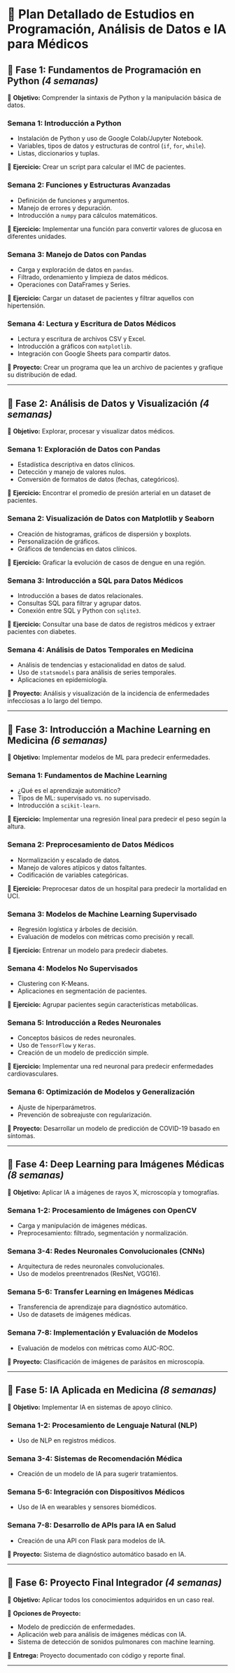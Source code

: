 # **📌 Plan Detallado de Estudios en Programación, Análisis de Datos e IA para Médicos**  

## **🔹 Fase 1: Fundamentos de Programación en Python** *(4 semanas)*  
📌 **Objetivo:** Comprender la sintaxis de Python y la manipulación básica de datos.  

### **Semana 1: Introducción a Python**  
- Instalación de Python y uso de Google Colab/Jupyter Notebook.  
- Variables, tipos de datos y estructuras de control (`if`, `for`, `while`).  
- Listas, diccionarios y tuplas.  

📝 **Ejercicio:** Crear un script para calcular el IMC de pacientes.  

### **Semana 2: Funciones y Estructuras Avanzadas**  
- Definición de funciones y argumentos.  
- Manejo de errores y depuración.  
- Introducción a `numpy` para cálculos matemáticos.  

📝 **Ejercicio:** Implementar una función para convertir valores de glucosa en diferentes unidades.  

### **Semana 3: Manejo de Datos con Pandas**  
- Carga y exploración de datos en `pandas`.  
- Filtrado, ordenamiento y limpieza de datos médicos.  
- Operaciones con DataFrames y Series.  

📝 **Ejercicio:** Cargar un dataset de pacientes y filtrar aquellos con hipertensión.  

### **Semana 4: Lectura y Escritura de Datos Médicos**  
- Lectura y escritura de archivos CSV y Excel.  
- Introducción a gráficos con `matplotlib`.  
- Integración con Google Sheets para compartir datos.  

🎯 **Proyecto:** Crear un programa que lea un archivo de pacientes y grafique su distribución de edad.  

---

## **🔹 Fase 2: Análisis de Datos y Visualización** *(4 semanas)*  
📌 **Objetivo:** Explorar, procesar y visualizar datos médicos.  

### **Semana 1: Exploración de Datos con Pandas**  
- Estadística descriptiva en datos clínicos.  
- Detección y manejo de valores nulos.  
- Conversión de formatos de datos (fechas, categóricos).  

📝 **Ejercicio:** Encontrar el promedio de presión arterial en un dataset de pacientes.  

### **Semana 2: Visualización de Datos con Matplotlib y Seaborn**  
- Creación de histogramas, gráficos de dispersión y boxplots.  
- Personalización de gráficos.  
- Gráficos de tendencias en datos clínicos.  

📝 **Ejercicio:** Graficar la evolución de casos de dengue en una región.  

### **Semana 3: Introducción a SQL para Datos Médicos**  
- Introducción a bases de datos relacionales.  
- Consultas SQL para filtrar y agrupar datos.  
- Conexión entre SQL y Python con `sqlite3`.  

📝 **Ejercicio:** Consultar una base de datos de registros médicos y extraer pacientes con diabetes.  

### **Semana 4: Análisis de Datos Temporales en Medicina**  
- Análisis de tendencias y estacionalidad en datos de salud.  
- Uso de `statsmodels` para análisis de series temporales.  
- Aplicaciones en epidemiología.  

🎯 **Proyecto:** Análisis y visualización de la incidencia de enfermedades infecciosas a lo largo del tiempo.  

---

## **🔹 Fase 3: Introducción a Machine Learning en Medicina** *(6 semanas)*  
📌 **Objetivo:** Implementar modelos de ML para predecir enfermedades.  

### **Semana 1: Fundamentos de Machine Learning**  
- ¿Qué es el aprendizaje automático?  
- Tipos de ML: supervisado vs. no supervisado.  
- Introducción a `scikit-learn`.  

📝 **Ejercicio:** Implementar una regresión lineal para predecir el peso según la altura.  

### **Semana 2: Preprocesamiento de Datos Médicos**  
- Normalización y escalado de datos.  
- Manejo de valores atípicos y datos faltantes.  
- Codificación de variables categóricas.  

📝 **Ejercicio:** Preprocesar datos de un hospital para predecir la mortalidad en UCI.  

### **Semana 3: Modelos de Machine Learning Supervisado**  
- Regresión logística y árboles de decisión.  
- Evaluación de modelos con métricas como precisión y recall.  

📝 **Ejercicio:** Entrenar un modelo para predecir diabetes.  

### **Semana 4: Modelos No Supervisados**  
- Clustering con K-Means.  
- Aplicaciones en segmentación de pacientes.  

📝 **Ejercicio:** Agrupar pacientes según características metabólicas.  

### **Semana 5: Introducción a Redes Neuronales**  
- Conceptos básicos de redes neuronales.  
- Uso de `TensorFlow` y `Keras`.  
- Creación de un modelo de predicción simple.  

📝 **Ejercicio:** Implementar una red neuronal para predecir enfermedades cardiovasculares.  

### **Semana 6: Optimización de Modelos y Generalización**  
- Ajuste de hiperparámetros.  
- Prevención de sobreajuste con regularización.  

🎯 **Proyecto:** Desarrollar un modelo de predicción de COVID-19 basado en síntomas.  

---

## **🔹 Fase 4: Deep Learning para Imágenes Médicas** *(8 semanas)*  
📌 **Objetivo:** Aplicar IA a imágenes de rayos X, microscopía y tomografías.  

### **Semana 1-2: Procesamiento de Imágenes con OpenCV**  
- Carga y manipulación de imágenes médicas.  
- Preprocesamiento: filtrado, segmentación y normalización.  

### **Semana 3-4: Redes Neuronales Convolucionales (CNNs)**  
- Arquitectura de redes neuronales convolucionales.  
- Uso de modelos preentrenados (ResNet, VGG16).  

### **Semana 5-6: Transfer Learning en Imágenes Médicas**  
- Transferencia de aprendizaje para diagnóstico automático.  
- Uso de datasets de imágenes médicas.  

### **Semana 7-8: Implementación y Evaluación de Modelos**  
- Evaluación de modelos con métricas como AUC-ROC.  

🎯 **Proyecto:** Clasificación de imágenes de parásitos en microscopía.  

---

## **🔹 Fase 5: IA Aplicada en Medicina** *(8 semanas)*  
📌 **Objetivo:** Implementar IA en sistemas de apoyo clínico.  

### **Semana 1-2: Procesamiento de Lenguaje Natural (NLP)**  
- Uso de NLP en registros médicos.  

### **Semana 3-4: Sistemas de Recomendación Médica**  
- Creación de un modelo de IA para sugerir tratamientos.  

### **Semana 5-6: Integración con Dispositivos Médicos**  
- Uso de IA en wearables y sensores biomédicos.  

### **Semana 7-8: Desarrollo de APIs para IA en Salud**  
- Creación de una API con Flask para modelos de IA.  

🎯 **Proyecto:** Sistema de diagnóstico automático basado en IA.  

---

## **🔹 Fase 6: Proyecto Final Integrador** *(4 semanas)*  
📌 **Objetivo:** Aplicar todos los conocimientos adquiridos en un caso real.  

🔹 **Opciones de Proyecto:**  
- Modelo de predicción de enfermedades.  
- Aplicación web para análisis de imágenes médicas con IA.  
- Sistema de detección de sonidos pulmonares con machine learning.  

🎯 **Entrega:** Proyecto documentado con código y reporte final.  

---
